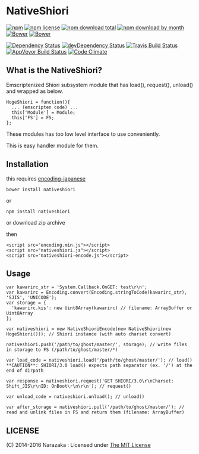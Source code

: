 NativeShiori
================================

[![npm](https://img.shields.io/npm/v/nativeshiori.svg)](https://www.npmjs.com/package/nativeshiori)
[![npm license](https://img.shields.io/npm/l/nativeshiori.svg)](https://www.npmjs.com/package/nativeshiori)
[![npm download total](https://img.shields.io/npm/dt/nativeshiori.svg)](https://www.npmjs.com/package/nativeshiori)
[![npm download by month](https://img.shields.io/npm/dm/nativeshiori.svg)](https://www.npmjs.com/package/nativeshiori)
[![Bower](https://img.shields.io/bower/v/nativeshiori.svg)](https://github.com/Narazaka/nativeshiori)
[![Bower](https://img.shields.io/bower/l/nativeshiori.svg)](https://github.com/Narazaka/nativeshiori)

[![Dependency Status](https://david-dm.org/Narazaka/nativeshiori.svg)](https://david-dm.org/Narazaka/nativeshiori)
[![devDependency Status](https://david-dm.org/Narazaka/nativeshiori/dev-status.svg)](https://david-dm.org/Narazaka/nativeshiori#info=devDependencies)
[![Travis Build Status](https://travis-ci.org/Narazaka/nativeshiori.svg)](https://travis-ci.org/Narazaka/nativeshiori)
[![AppVeyor Build Status](https://ci.appveyor.com/api/projects/status/github/Narazaka/nativeshiori?svg=true)](https://ci.appveyor.com/project/Narazaka/nativeshiori)
[![Code Climate](https://codeclimate.com/github/Narazaka/nativeshiori/badges/gpa.svg)](https://codeclimate.com/github/Narazaka/nativeshiori)

What is the NativeShiori?
--------------------------------

Emscriptenized Shiori subsystem module that has load(), request(), unload() and wrapped as below.

    HogeShiori = function(){
      ... (emscripten code) ...
      this['Module'] = Module;
      this['FS'] = FS;
    };

These modules has too low level interface to use conveniently.

This is easy handler module for them.

Installation
--------------------------------

this requires [encoding-japanese](https://www.npmjs.org/package/encoding-japanese)

    bower install nativeshiori

or

    npm install nativeshiori

or download zip archive

then

    <script src="encoding.min.js"></script>
    <script src="nativeshiori.js"></script>
    <script src="nativeshiori-encode.js"></script>

Usage
--------------------------------

    var kawarirc_str = 'System.Callback.OnGET: test\r\n';
    var kawarirc = Encoding.convert(Encoding.stringToCode(kawarirc_str), 'SJIS', 'UNICODE');
    var storage = {
      'kawarirc.kis': new Uint8Array(kawarirc) // filename: ArrayBuffer or Uint8Array
    };
    
    var nativeshiori = new NativeShioriEncode(new NativeShiori(new HogeShiori())); // Shiori instance (with auto charset convert)
    
    nativeshiori.push('/path/to/ghost/master/', storage); // write files in storage to FS (/path/to/ghost/master/*)
    
    var load_code = nativeshiori.load('/path/to/ghost/master/'); // load() **CAUTION**: SHIORI/3.0 load() expects path separator (ex. '/') at the end of dirpath
    
    var response = nativeshiori.request('GET SHIORI/3.0\r\nCharset: Shift_JIS\r\nID: OnBoot\r\n\r\n'); // request()
    
    var unload_code = nativeshiori.unload(); // unload()
    
    var after_storage = nativeshiori.pull('/path/to/ghost/master/'); // read and unlink files in FS and return them (filename: ArrayBuffer)

LICENSE
--------------------------------

(C) 2014-2016 Narazaka : Licensed under [The MIT License](http://narazaka.net/license/MIT?2016)
